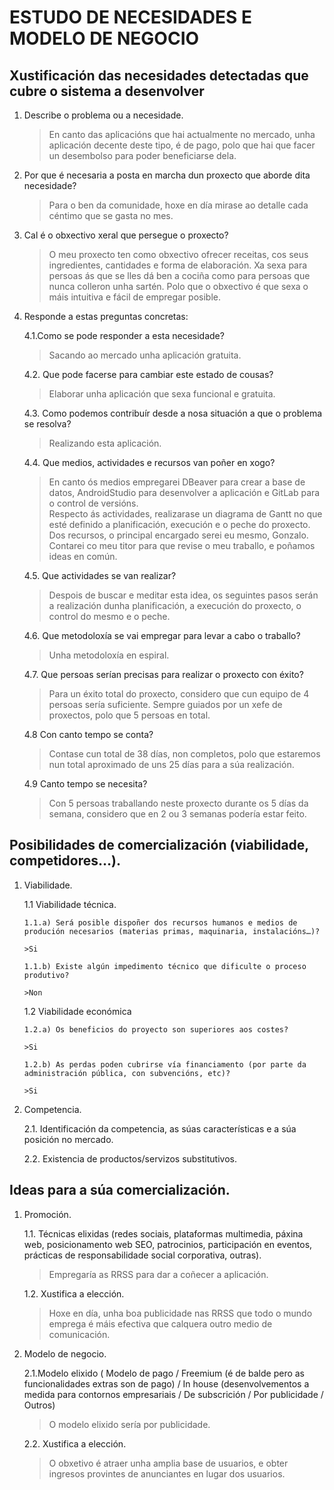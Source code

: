 # ESTUDO DE NECESIDADES E MODELO DE NEGOCIO

## Xustificación das necesidades detectadas que cubre o sistema a desenvolver
1.	Describe o problema ou a necesidade.
    
    >En canto das aplicacións que hai actualmente no mercado, unha aplicación decente deste tipo, é de pago, polo que hai que facer un desembolso para poder beneficiarse dela. 

2.	Por que é necesaria a posta en marcha dun proxecto que aborde dita necesidade?

    >Para o ben da comunidade, hoxe en día mirase ao detalle cada céntimo que se gasta no mes.

3.	Cal é o obxectivo xeral que persegue o proxecto?

    >O meu proxecto ten como obxectivo ofrecer receitas, cos seus ingredientes, cantidades e forma de elaboración. Xa sexa para persoas ás que se lles dá ben a cociña como para persoas que nunca colleron unha sartén. Polo que o obxectivo é que sexa o máis intuitiva e fácil de empregar posible. 

4.	Responde a estas preguntas concretas:

    4.1.Como se pode responder a esta necesidade? 

    >Sacando ao mercado unha aplicación gratuita.
    
    4.2. Que pode facerse para cambiar este estado de cousas? 

    >Elaborar unha aplicación que sexa funcional e gratuita.
    
    4.3. Como podemos contribuír desde a nosa situación a que o problema se resolva? 

    >Realizando esta aplicación.
    
    4.4. Que medios, actividades e recursos van poñer en xogo? 

    >En canto ós medios empregarei DBeaver para crear a base de datos, AndroidStudio para desenvolver a aplicación e GitLab para o control de versións.     
    >Respecto ás actividades, realizarase un diagrama de Gantt no que esté definido a planificación, execución e o peche do proxecto.
    >Dos recursos, o principal encargado serei eu mesmo, Gonzalo. Contarei co meu titor para que revise o meu traballo, e poñamos ideas en común.  
    
    4.5. Que actividades se van realizar? 

    >Despois de buscar e meditar esta idea, os seguintes pasos serán a realización dunha planificación, a execución do proxecto, o control do mesmo e o peche.   
    
    4.6. Que metodoloxía se vai empregar para levar a cabo o traballo?

    >Unha metodoloxía en espiral. 
    
    4.7. Que persoas serían precisas para realizar o proxecto con éxito? 

    >Para un éxito total do proxecto, considero que cun equipo de 4 persoas sería suficiente. Sempre guiados por un xefe de proxectos, polo que 5 persoas en total.
    
    4.8 Con canto tempo se conta? 

    >Contase cun total de 38 días, non completos, polo que estaremos nun total aproximado de uns 25 días para a súa realización.

    4.9 Canto tempo se necesita?

    >Con 5 persoas traballando neste proxecto durante os 5 días da semana, considero que en 2 ou 3 semanas podería estar feito.

## Posibilidades de comercialización (viabilidade, competidores…).
1.	Viabilidade.

    1.1	Viabilidade técnica.
    
        1.1.a) Será posible dispoñer dos recursos humanos e medios de produción necesarios (materias primas, maquinaria, instalacións…)?

        >Si
        
        1.1.b) Existe algún impedimento técnico que dificulte o proceso produtivo?

        >Non
        
    1.2	Viabilidade económica
    
        1.2.a) Os beneficios do proyecto son superiores aos costes?

        >Si
        
        1.2.b) As perdas poden cubrirse vía financiamento (por parte da administración pública, con subvencións, etc)?

        >Si

        
2.	Competencia.

    2.1. Identificación da competencia, as súas características e a súa posición no mercado.
    
    2.2. Existencia de productos/servizos substitutivos.

## Ideas para a súa comercialización.
1.	Promoción.

    1.1.	Técnicas elixidas (redes sociais, plataformas multimedia, páxina web, posicionamento web SEO, patrocinios, participación en eventos, prácticas de responsabilidade social corporativa, outras).
    
    >Empregaría as RRSS para dar a coñecer a aplicación.

    1.2.	Xustifica a elección.

    >Hoxe en día, unha boa publicidade nas RRSS que todo o mundo emprega é máis efectiva que calquera outro medio de comunicación. 
    
2.	Modelo de negocio.

    2.1.Modelo elixido ( Modelo de pago / Freemium (é de balde pero as funcionalidades extras son de pago) / In house (desenvolvementos a medida para contornos empresariais / De subscrición / Por publicidade / Outros)
    
    >O modelo elixido sería por publicidade. 

    2.2. Xustifica a elección.

    >O obxetivo é atraer unha amplia base de usuarios, e obter ingresos provintes de anunciantes en lugar dos usuarios.


